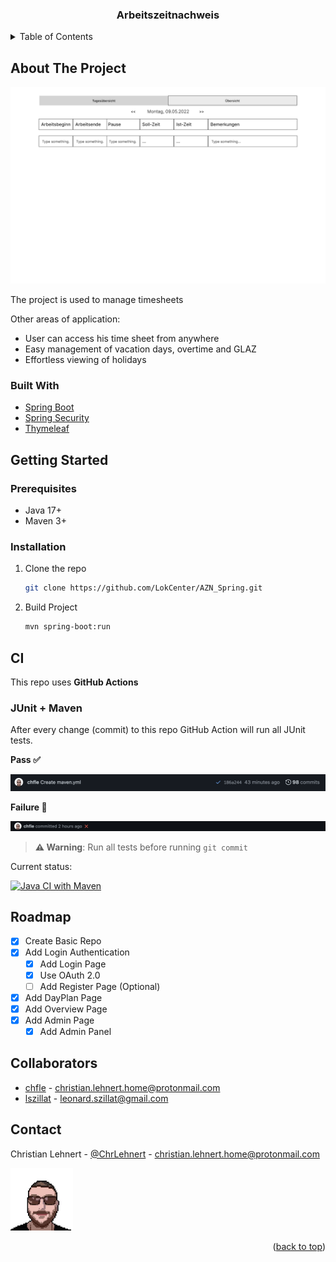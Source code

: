<div align="center">
<h3 align="center">Arbeitszeitnachweis</h3>
 
</div>


<!-- TABLE OF CONTENTS -->
<details>
  <summary>Table of Contents</summary>
  <ol>
    <li>
      <a href="#about-the-project">About The Project</a>
      <ul>
        <li><a href="#built-with">Built With</a></li>
      </ul>
    </li>
    <li>
      <a href="#getting-started">Getting Started</a>
      <ul>
        <li><a href="#prerequisites">Prerequisites</a></li>
        <li><a href="#installation">Installation</a></li>
      </ul>
    </li>
    <li><a href="#ci">CI</a></li>
    <li><a href="#roadmap">Roadmap</a></li>
    <li><a href="#collaborators">Collaborators</a></li>
    <li><a href="#contact">Contact</a></li>
  </ol>
</details>


<!-- ABOUT THE PROJECT -->
## About The Project

<img src="readme/proj_img.png" alt="project image">

The project is used to manage timesheets

Other areas of application:

* User can access his time sheet from anywhere
* Easy management of vacation days, overtime and GLAZ
* Effortless viewing of holidays

### Built With

* [Spring Boot](https://spring.io/projects/spring-boot)
* [Spring Security](https://spring.io/projects/spring-security)
* [Thymeleaf](https://www.thymeleaf.org/)

<!-- GETTING STARTED -->
## Getting Started

### Prerequisites

* Java 17+
* Maven 3+

### Installation


1. Clone the repo
   ```sh
   git clone https://github.com/LokCenter/AZN_Spring.git
   ```
2. Build Project
   ```sh
   mvn spring-boot:run
   ```
## CI

This repo uses **GitHub Actions** 

### JUnit + Maven

After every change (commit) to this repo GitHub Action will run all JUnit tests. 

**Pass ✅**

<img src="readme/pass_commit.png">

**Failure 🚫**

<img src="readme/failure.png">


> **⚠️ Warning**: Run all tests before running `git commit`


Current status:

[![Java CI with Maven](https://github.com/LokCenter/AZN_Spring_WebClient/actions/workflows/maven.yml/badge.svg)](https://github.com/LokCenter/AZN_Spring_WebClient/actions/workflows/maven.yml)
<!-- ROADMAP -->
## Roadmap

- [X] Create Basic Repo
- [X] Add Login Authentication 
  - [X] Add Login Page
  - [X] Use OAuth 2.0
  - [ ] Add Register Page (Optional)
- [X] Add DayPlan Page
- [X] Add Overview Page
- [X] Add Admin Page
  - [X] Add Admin Panel

## Collaborators
<ul>
  <li><a href="https://github.com/chfle">chfle</a> - <a href="mailto:christian.lehnert.home@protonmail.com">christian.lehnert.home@protonmail.com</a></li> 
  <li><a href="https://github.com/lszillat">lszillat</a> - <a href="mailto:leonard.szillat@gmail.com">leonard.szillat@gmail.com</a></li>
</ul>

<!-- CONTACT -->
## Contact

Christian Lehnert - [@ChrLehnert](https://twitter.com/ChrLehnert) - <a href="mailto:christian.lehnert.home@protonmail.com">christian.lehnert.home@protonmail.com</a>

<img width="100" src="readme/profile_chle.jpg">

<p align="right">(<a href="#top">back to top</a>)</p>
